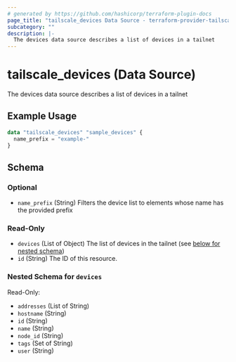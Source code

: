 ```yaml
---
# generated by https://github.com/hashicorp/terraform-plugin-docs
page_title: "tailscale_devices Data Source - terraform-provider-tailscale"
subcategory: ""
description: |-
  The devices data source describes a list of devices in a tailnet
---
```


# tailscale_devices (Data Source)

The devices data source describes a list of devices in a tailnet

## Example Usage

```terraform
data "tailscale_devices" "sample_devices" {
  name_prefix = "example-"
}
```

<!-- schema generated by tfplugindocs -->
## Schema

### Optional

- `name_prefix` (String) Filters the device list to elements whose name has the provided prefix

### Read-Only

- `devices` (List of Object) The list of devices in the tailnet (see [below for nested schema](#nestedatt--devices))
- `id` (String) The ID of this resource.

<a id="nestedatt--devices"></a>
### Nested Schema for `devices`

Read-Only:

- `addresses` (List of String)
- `hostname` (String)
- `id` (String)
- `name` (String)
- `node_id` (String)
- `tags` (Set of String)
- `user` (String)
